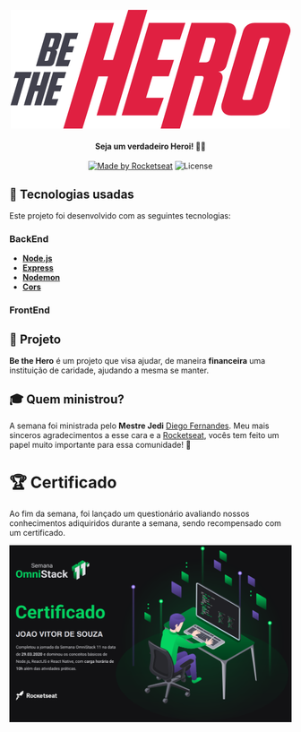 <div align="center">

  ![Be The Hero](./img/logo.svg)

#### **Seja um verdadeiro Heroi!** 🦸‍♂️

  [![Made by Rocketseat](https://img.shields.io/badge/made%20by-Rocketseat-red)](https://rocketseat.com.br)
  ![License](https://img.shields.io/badge/license-MIT-red)
</div>

## :rocket: Tecnologias usadas

Este projeto foi desenvolvido com as seguintes tecnologias:

### BackEnd

- **[Node.js](https://nodejs.org/en/)**
- **[Express](https://expressjs.com/pt-br/)**
- **[Nodemon](https://www.npmjs.com/package/nodemon)**
- **[Cors](https://www.npmjs.com/package/cors)**

### FrontEnd

## :muscle: Projeto

**Be the Hero** é um projeto que visa ajudar, de maneira **financeira** uma instituição de caridade, ajudando a mesma se manter.

## :mortar_board: Quem ministrou?

A semana foi ministrada pelo **Mestre Jedi** [Diego Fernandes](https://github.com/diego3g). Meu mais sinceros agradecimentos a esse cara e a [Rocketseat](https://rocketseat.com.br), vocês tem feito um papel muito importante para essa comunidade! :rocket:  

# :trophy: Certificado  

Ao fim da semana, foi lançado um questionário avaliando nossos conhecimentos adiquiridos durante a semana, sendo recompensado com um certificado. 

![Certificado](./img/certificado.png)